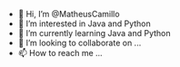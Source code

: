 - 👋 Hi, I’m @MatheusCamillo
- 👀 I’m interested in Java and Python
- 🌱 I’m currently learning Java and Python
- 💞️ I’m looking to collaborate on ...
- 📫 How to reach me ...

<!---
MatheusCamillo/MatheusCamillo is a ✨ special ✨ repository because its `README.md` (this file) appears on your GitHub profile.
You can click the Preview link to take a look at your changes.
--->
